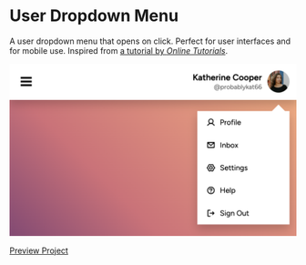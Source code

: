 # User Dropdown Menu
A user dropdown menu that opens on click. Perfect for user interfaces and for mobile use. Inspired from [a tutorial by _Online Tutorials_](https://youtu.be/eGJ07m-7Y-Y).

![a screenshot showcasing a hamburger menu icon and an opened user dropdown menu](https://github.com/pleasedonotdisturb/user-dropdown-menu/blob/main/project-preview.png?raw=true)

[Preview Project](https://codepen.io/pleasedonotdisturb/pen/XWxQPvL)
